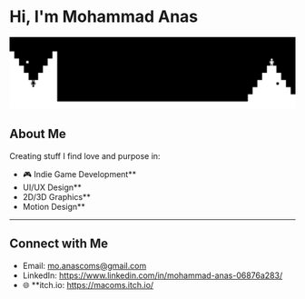 #  Hi, I'm Mohammad Anas  

![Banner](./banner.png)

##  About Me  
Creating stuff I find love and purpose in:  
- 🎮 Indie Game Development**  
- UI/UX Design**  
- 2D/3D Graphics**  
- Motion Design**  

---

##  Connect with Me  
-  Email: mo.anascoms@gmail.com  
- LinkedIn: https://www.linkedin.com/in/mohammad-anas-06876a283/  
- 🌐 **itch.io: https://macoms.itch.io/  

  
